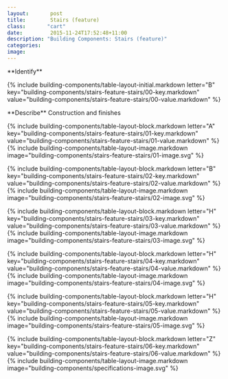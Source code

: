 ```yaml
---
layout:       post
title:        Stairs (feature)
class:       "cart"
date:         2015-11-24T17:52:48+11:00
description: "Building Components: Stairs (feature)"
categories:      
image:        
---
```

<div class="building-components">

<dl>


<div markdown="1" class="building-components-title">
<span class="transform-to-uppercase">**Identify**</span>
</div>

{% include building-components/table-layout-initial.markdown letter="B" key="building-components/stairs-feature-stairs/00-key.markdown" value="building-components/stairs-feature-stairs/00-value.markdown" %}

<div markdown="1" class="building-components-title">
<span class="transform-to-uppercase">**Describe** Construction and finishes</span>
</div>

{% include building-components/table-layout-block.markdown letter="A" key="building-components/stairs-feature-stairs/01-key.markdown" value="building-components/stairs-feature-stairs/01-value.markdown" %}
{% include building-components/table-layout-image.markdown image="building-components/stairs-feature-stairs/01-image.svg" %}

{% include building-components/table-layout-block.markdown letter="B" key="building-components/stairs-feature-stairs/02-key.markdown" value="building-components/stairs-feature-stairs/02-value.markdown"  %}
{% include building-components/table-layout-image.markdown image="building-components/stairs-feature-stairs/02-image.svg" %}

{% include building-components/table-layout-block.markdown letter="H" key="building-components/stairs-feature-stairs/03-key.markdown" value="building-components/stairs-feature-stairs/03-value.markdown"  %}
{% include building-components/table-layout-image.markdown image="building-components/stairs-feature-stairs/03-image.svg" %}

{% include building-components/table-layout-block.markdown letter="H" key="building-components/stairs-feature-stairs/04-key.markdown" value="building-components/stairs-feature-stairs/04-value.markdown"  %}
{% include building-components/table-layout-image.markdown image="building-components/stairs-feature-stairs/04-image.svg" %}

{% include building-components/table-layout-block.markdown letter="H" key="building-components/stairs-feature-stairs/05-key.markdown" value="building-components/stairs-feature-stairs/05-value.markdown"  %}
{% include building-components/table-layout-image.markdown image="building-components/stairs-feature-stairs/05-image.svg" %}

{% include building-components/table-layout-block.markdown letter="Z" key="building-components/stairs-feature-stairs/06-key.markdown" value="building-components/stairs-feature-stairs/06-value.markdown"  %}
{% include building-components/table-layout-image.markdown image="building-components/specifications-image.svg" %}

</dl>
</div>